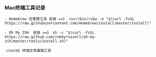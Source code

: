 
### Mac终端工具记录

	- Homebrew 包管理工具 安装 ==》 /usr/bin/ruby -e "$(curl -fsSL https://raw.githubusercontent.com/Homebrew/install/master/install)"

	- Oh My ZSH  安装 ==》 sh -c "$(curl -fsSL https://raw.github.com/robbyrussell/oh-my-zsh/master/tools/install.sh)"
	 
	-iterm2 终端文本编辑工具